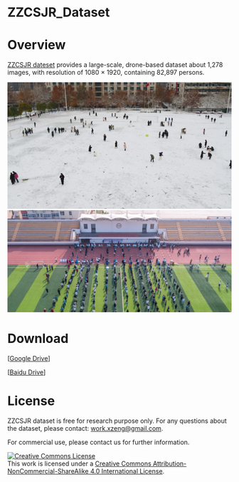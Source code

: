 # ZZCSJR_Dataset

# Overview
[ZZCSJR dateset](https://github.com/zengxin1020/ZZCSJR) provides a large-scale, drone-based dataset about 1,278 images, with resolution of 1080 × 1920, containing 82,897 persons.

![fig1](https://github.com/zengxin1020/ZZCSJR_Dataset/blob/main/2730.jpg)<br>
![fig2](https://github.com/zengxin1020/ZZCSJR_Dataset/blob/main/3170.jpg)

# Download
 [[Google Drive]()]
 
 [[Baidu Drive]()]
 
# License
ZZCSJR dataset is free for research purpose only. For any questions about the dataset, please contact: work.xzeng@gmail.com.

For commercial use, please contact us for further information.

<a rel="license" href="http://creativecommons.org/licenses/by-nc-sa/4.0/"><img alt="Creative Commons License" style="border-width:0" src="https://i.creativecommons.org/l/by-nc-sa/4.0/88x31.png" /></a><br />This work is licensed under a <a rel="license" href="http://creativecommons.org/licenses/by-nc-sa/4.0/">Creative Commons Attribution-NonCommercial-ShareAlike 4.0 International License</a>.

